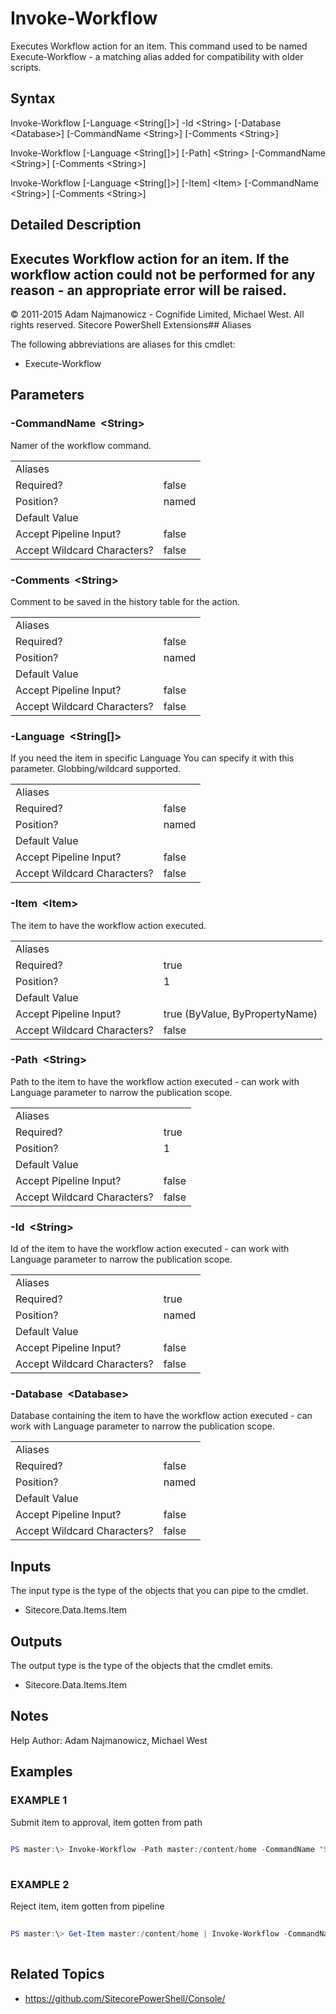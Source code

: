 # Invoke-Workflow 
 
Executes Workflow action for an item.
This command used to be named Execute-Workflow - a matching alias added for compatibility with older scripts. 
 
## Syntax 
 
Invoke-Workflow [-Language &lt;String[]&gt;] -Id &lt;String&gt; [-Database &lt;Database&gt;] [-CommandName &lt;String&gt;] [-Comments &lt;String&gt;] 
 
Invoke-Workflow [-Language &lt;String[]&gt;] [-Path] &lt;String&gt; [-CommandName &lt;String&gt;] [-Comments &lt;String&gt;] 
 
Invoke-Workflow [-Language &lt;String[]&gt;] [-Item] &lt;Item&gt; [-CommandName &lt;String&gt;] [-Comments &lt;String&gt;] 
 
 
## Detailed Description 
Executes Workflow action for an item. If the workflow action could not be performed for any reason - an appropriate error will be raised. 
- 
© 2011-2015 Adam Najmanowicz - Cognifide Limited, Michael West. All rights reserved. Sitecore PowerShell Extensions## Aliases
The following abbreviations are aliases for this cmdlet:  
* Execute-Workflow 
 
## Parameters 
 
### -CommandName&nbsp; &lt;String&gt; 
 
Namer of the workflow command.
 

| | |
| - | - |
| Aliases |  |
| Required? | false |
| Position? | named |
| Default Value |  |
| Accept Pipeline Input? | false |
| Accept Wildcard Characters? | false | 
 
### -Comments&nbsp; &lt;String&gt; 
 
Comment to be saved in the history table for the action.
 

| | |
| - | - |
| Aliases |  |
| Required? | false |
| Position? | named |
| Default Value |  |
| Accept Pipeline Input? | false |
| Accept Wildcard Characters? | false | 
 
### -Language&nbsp; &lt;String[]&gt; 
 
If you need the item in specific Language You can specify it with this parameter. Globbing/wildcard supported.
 

| | |
| - | - |
| Aliases |  |
| Required? | false |
| Position? | named |
| Default Value |  |
| Accept Pipeline Input? | false |
| Accept Wildcard Characters? | false | 
 
### -Item&nbsp; &lt;Item&gt; 
 
The item to have the workflow action executed.
 

| | |
| - | - |
| Aliases |  |
| Required? | true |
| Position? | 1 |
| Default Value |  |
| Accept Pipeline Input? | true (ByValue, ByPropertyName) |
| Accept Wildcard Characters? | false | 
 
### -Path&nbsp; &lt;String&gt; 
 
Path to the item to have the workflow action executed - can work with Language parameter to narrow the publication scope.
 

| | |
| - | - |
| Aliases |  |
| Required? | true |
| Position? | 1 |
| Default Value |  |
| Accept Pipeline Input? | false |
| Accept Wildcard Characters? | false | 
 
### -Id&nbsp; &lt;String&gt; 
 
Id of the item to have the workflow action executed - can work with Language parameter to narrow the publication scope.
 

| | |
| - | - |
| Aliases |  |
| Required? | true |
| Position? | named |
| Default Value |  |
| Accept Pipeline Input? | false |
| Accept Wildcard Characters? | false | 
 
### -Database&nbsp; &lt;Database&gt; 
 
Database containing the item to have the workflow action executed - can work with Language parameter to narrow the publication scope.
 

| | |
| - | - |
| Aliases |  |
| Required? | false |
| Position? | named |
| Default Value |  |
| Accept Pipeline Input? | false |
| Accept Wildcard Characters? | false | 
 
## Inputs 
 
The input type is the type of the objects that you can pipe to the cmdlet. 
 
* Sitecore.Data.Items.Item 
 
## Outputs 
 
The output type is the type of the objects that the cmdlet emits. 
 
* Sitecore.Data.Items.Item 
 
## Notes 
 
Help Author: Adam Najmanowicz, Michael West 
 
## Examples 
 
### EXAMPLE 1 
 
Submit item to approval, item gotten from path 
 
```powershell   
 
PS master:\> Invoke-Workflow -Path master:/content/home -CommandName "Submit" -Comments "Automated" 
 
``` 
 
### EXAMPLE 2 
 
Reject item, item gotten from pipeline 
 
```powershell   
 
PS master:\> Get-Item master:/content/home | Invoke-Workflow -CommandName "Reject" -Comments "Automated" 
 
``` 
 
## Related Topics 
 
* <a href='https://github.com/SitecorePowerShell/Console/' target='_blank'>https://github.com/SitecorePowerShell/Console/</a><br/>

